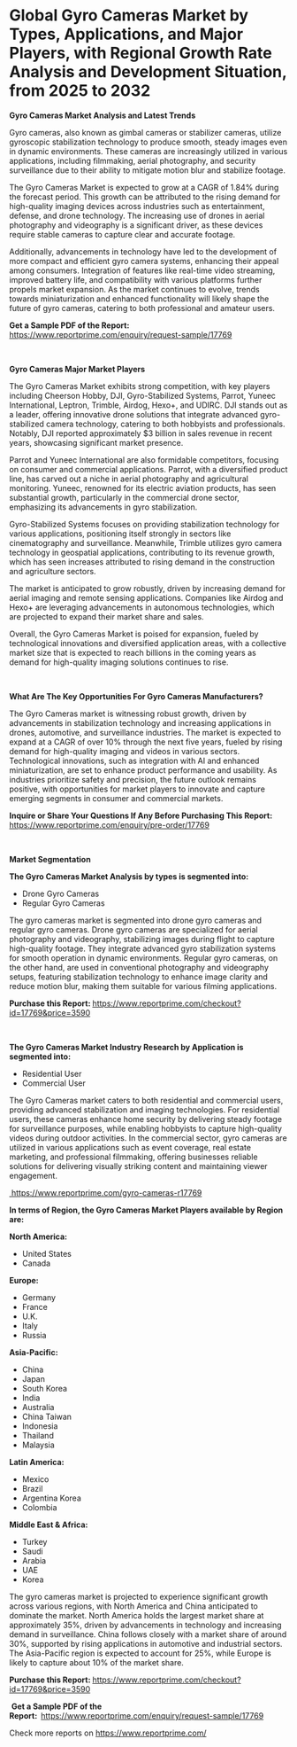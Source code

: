 <p><h1>Global Gyro Cameras Market by Types, Applications, and Major Players, with Regional Growth Rate Analysis and Development Situation, from 2025 to 2032</h1></p><p><strong>Gyro Cameras Market Analysis and Latest Trends</strong></p>
<p><p>Gyro cameras, also known as gimbal cameras or stabilizer cameras, utilize gyroscopic stabilization technology to produce smooth, steady images even in dynamic environments. These cameras are increasingly utilized in various applications, including filmmaking, aerial photography, and security surveillance due to their ability to mitigate motion blur and stabilize footage.</p><p>The Gyro Cameras Market is expected to grow at a CAGR of 1.84% during the forecast period. This growth can be attributed to the rising demand for high-quality imaging devices across industries such as entertainment, defense, and drone technology. The increasing use of drones in aerial photography and videography is a significant driver, as these devices require stable cameras to capture clear and accurate footage.</p><p>Additionally, advancements in technology have led to the development of more compact and efficient gyro camera systems, enhancing their appeal among consumers. Integration of features like real-time video streaming, improved battery life, and compatibility with various platforms further propels market expansion. As the market continues to evolve, trends towards miniaturization and enhanced functionality will likely shape the future of gyro cameras, catering to both professional and amateur users.</p></p>
<p><strong>Get a Sample PDF of the Report:&nbsp;</strong> <a href="https://www.reportprime.com/enquiry/request-sample/17769?utm_campaign=3022&utm_medium=2&utm_source=Github&utm_content=ia&utm_term=18032025&utm_id=gyro-cameras">https://www.reportprime.com/enquiry/request-sample/17769</a></p>
<p>&nbsp;</p>
<p><strong>Gyro Cameras Major Market Players</strong></p>
<p><p>The Gyro Cameras Market exhibits strong competition, with key players including Cheerson Hobby, DJI, Gyro-Stabilized Systems, Parrot, Yuneec International, Leptron, Trimble, Airdog, Hexo+, and UDIRC. DJI stands out as a leader, offering innovative drone solutions that integrate advanced gyro-stabilized camera technology, catering to both hobbyists and professionals. Notably, DJI reported approximately $3 billion in sales revenue in recent years, showcasing significant market presence.</p><p>Parrot and Yuneec International are also formidable competitors, focusing on consumer and commercial applications. Parrot, with a diversified product line, has carved out a niche in aerial photography and agricultural monitoring. Yuneec, renowned for its electric aviation products, has seen substantial growth, particularly in the commercial drone sector, emphasizing its advancements in gyro stabilization.</p><p>Gyro-Stabilized Systems focuses on providing stabilization technology for various applications, positioning itself strongly in sectors like cinematography and surveillance. Meanwhile, Trimble utilizes gyro camera technology in geospatial applications, contributing to its revenue growth, which has seen increases attributed to rising demand in the construction and agriculture sectors.</p><p>The market is anticipated to grow robustly, driven by increasing demand for aerial imaging and remote sensing applications. Companies like Airdog and Hexo+ are leveraging advancements in autonomous technologies, which are projected to expand their market share and sales.</p><p>Overall, the Gyro Cameras Market is poised for expansion, fueled by technological innovations and diversified application areas, with a collective market size that is expected to reach billions in the coming years as demand for high-quality imaging solutions continues to rise.</p></p>
<p>&nbsp;</p>
<p><strong>What Are The Key Opportunities For Gyro Cameras Manufacturers?</strong></p>
<p><p>The Gyro Cameras market is witnessing robust growth, driven by advancements in stabilization technology and increasing applications in drones, automotive, and surveillance industries. The market is expected to expand at a CAGR of over 10% through the next five years, fueled by rising demand for high-quality imaging and videos in various sectors. Technological innovations, such as integration with AI and enhanced miniaturization, are set to enhance product performance and usability. As industries prioritize safety and precision, the future outlook remains positive, with opportunities for market players to innovate and capture emerging segments in consumer and commercial markets.</p></p>
<p><strong>Inquire or Share Your Questions If Any Before Purchasing This Report:</strong> <a href="https://www.reportprime.com/enquiry/pre-order/17769?utm_campaign=3022&utm_medium=2&utm_source=Github&utm_content=ia&utm_term=18032025&utm_id=gyro-cameras">https://www.reportprime.com/enquiry/pre-order/17769</a></p>
<p>&nbsp;</p>
<p><strong>Market Segmentation</strong></p>
<p><strong>The Gyro Cameras Market Analysis by types is segmented into:</strong></p>
<p><ul><li>Drone Gyro Cameras</li><li>Regular Gyro Cameras</li></ul></p>
<p><p>The gyro cameras market is segmented into drone gyro cameras and regular gyro cameras. Drone gyro cameras are specialized for aerial photography and videography, stabilizing images during flight to capture high-quality footage. They integrate advanced gyro stabilization systems for smooth operation in dynamic environments. Regular gyro cameras, on the other hand, are used in conventional photography and videography setups, featuring stabilization technology to enhance image clarity and reduce motion blur, making them suitable for various filming applications.</p></p>
<p><strong>Purchase this Report:&nbsp;</strong><a href="https://www.reportprime.com/checkout?id=17769&price=3590&utm_campaign=3022&utm_medium=2&utm_source=Github&utm_content=ia&utm_term=18032025&utm_id=gyro-cameras">https://www.reportprime.com/checkout?id=17769&price=3590</a></p>
<p>&nbsp;</p>
<p><strong>The Gyro Cameras Market Industry Research by Application is segmented into:</strong></p>
<p><ul><li>Residential User</li><li>Commercial User</li></ul></p>
<p><p>The Gyro Cameras market caters to both residential and commercial users, providing advanced stabilization and imaging technologies. For residential users, these cameras enhance home security by delivering steady footage for surveillance purposes, while enabling hobbyists to capture high-quality videos during outdoor activities. In the commercial sector, gyro cameras are utilized in various applications such as event coverage, real estate marketing, and professional filmmaking, offering businesses reliable solutions for delivering visually striking content and maintaining viewer engagement.</p></p>
<p><a href="https://www.reportprime.com/gyro-cameras-r17769?utm_campaign=3022&utm_medium=2&utm_source=Github&utm_content=ia&utm_term=18032025&utm_id=gyro-cameras">&nbsp;https://www.reportprime.com/gyro-cameras-r17769</a></p>
<p><strong>In terms of Region, the Gyro Cameras Market Players available by Region are:</strong></p>
<p>
    <p> <strong> North America: </strong>
        <ul>
            <li>United States</li>
            <li>Canada</li>
        </ul>
        </p> 
    <p> <strong> Europe: </strong>
        <ul>
            <li>Germany</li>
            <li>France</li>
            <li>U.K.</li>
            <li>Italy</li>
            <li>Russia</li>
        </ul>
        </p> 
    <p> <strong> Asia-Pacific: </strong>
        <ul>
            <li>China</li>
            <li>Japan</li>
            <li>South Korea</li>
            <li>India</li>
            <li>Australia</li>
            <li>China Taiwan</li>
            <li>Indonesia</li>
            <li>Thailand</li>
            <li>Malaysia</li>
        </ul>
        </p> 
    <p> <strong> Latin America: </strong>
        <ul>
            <li>Mexico</li>
            <li>Brazil</li>
            <li>Argentina Korea</li>
            <li>Colombia</li>
        </ul>
        </p> 
    <p> <strong> Middle East & Africa: </strong>
        <ul>
            <li>Turkey</li>
            <li>Saudi</li>
            <li>Arabia</li>
            <li>UAE</li>
            <li>Korea</li>
        </ul>
    </p>
    </p>
<p><p>The gyro cameras market is projected to experience significant growth across various regions, with North America and China anticipated to dominate the market. North America holds the largest market share at approximately 35%, driven by advancements in technology and increasing demand in surveillance. China follows closely with a market share of around 30%, supported by rising applications in automotive and industrial sectors. The Asia-Pacific region is expected to account for 25%, while Europe is likely to capture about 10% of the market share.</p></p>
<p><strong>Purchase this Report: </strong><a href="https://www.reportprime.com/checkout?id=17769&price=3590&utm_campaign=3022&utm_medium=2&utm_source=Github&utm_content=ia&utm_term=18032025&utm_id=gyro-cameras">https://www.reportprime.com/checkout?id=17769&price=3590</a></p>
<p>&nbsp;<strong>Get a Sample PDF of the Report:&nbsp;&nbsp;</strong><a href="https://www.reportprime.com/enquiry/request-sample/17769?utm_campaign=3022&utm_medium=2&utm_source=Github&utm_content=ia&utm_term=18032025&utm_id=gyro-cameras">https://www.reportprime.com/enquiry/request-sample/17769</a></p>
<p><strong></strong></p>
<p>Check more reports on <a href="https://www.reportprime.com/?utm_campaign=3022&utm_medium=2&utm_source=Github&utm_content=ia&utm_term=18032025&utm_id=gyro-cameras">https://www.reportprime.com/</a></p>